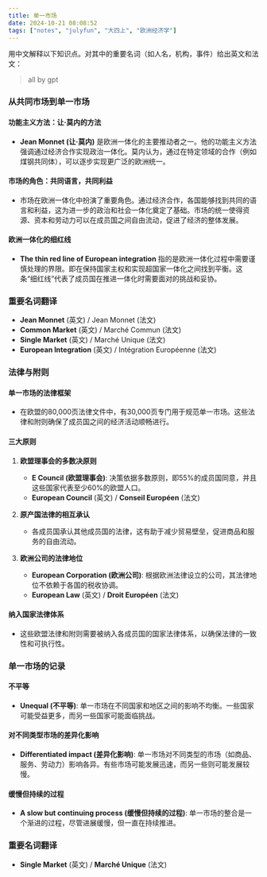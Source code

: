 ```yaml
---
title: 单一市场
date: 2024-10-21 08:08:52
tags: ["notes", "julyfun", "大四上", "欧洲经济学"]
---
```

用中文解释以下知识点。对其中的重要名词（如人名，机构，事件）给出英文和法文：

> all by gpt
### 从共同市场到单一市场

#### 功能主义方法：让·莫内的方法

- **Jean Monnet (让·莫内)** 是欧洲一体化的主要推动者之一。他的功能主义方法强调通过经济合作实现政治一体化。莫内认为，通过在特定领域的合作（例如煤钢共同体），可以逐步实现更广泛的欧洲统一。

#### 市场的角色：共同语言，共同利益

- 市场在欧洲一体化中扮演了重要角色。通过经济合作，各国能够找到共同的语言和利益，这为进一步的政治和社会一体化奠定了基础。市场的统一使得资源、资本和劳动力可以在成员国之间自由流动，促进了经济的整体发展。

#### 欧洲一体化的细红线

- **The thin red line of European integration** 指的是欧洲一体化过程中需要谨慎处理的界限。即在保持国家主权和实现超国家一体化之间找到平衡。这条“细红线”代表了成员国在推进一体化时需要面对的挑战和妥协。

### 重要名词翻译

- **Jean Monnet** (英文) / Jean Monnet (法文)
- **Common Market** (英文) / Marché Commun (法文)
- **Single Market** (英文) / Marché Unique (法文)
- **European Integration** (英文) / Intégration Européenne (法文)

### 法律与附则

#### 单一市场的法律框架

- 在欧盟的80,000页法律文件中，有30,000页专门用于规范单一市场。这些法律和附则确保了成员国之间的经济活动顺畅进行。

#### 三大原则

1. **欧盟理事会的多数决原则**
    
    - **E Council (欧盟理事会)**: 决策依据多数原则，即55%的成员国同意，并且这些国家代表至少60%的欧盟人口。
    - **European Council** (英文) / **Conseil Européen** (法文)
2. **原产国法律的相互承认**
    
    - 各成员国承认其他成员国的法律，这有助于减少贸易壁垒，促进商品和服务的自由流动。
3. **欧洲公司的法律地位**
    
    - **European Corporation (欧洲公司)**: 根据欧洲法律设立的公司，其法律地位不依赖于各国的税收协调。
    - **European Law** (英文) / **Droit Européen** (法文)

#### 纳入国家法律体系

- 这些欧盟法律和附则需要被纳入各成员国的国家法律体系，以确保法律的一致性和可执行性。

### 单一市场的记录

#### 不平等

- **Unequal (不平等)**: 单一市场在不同国家和地区之间的影响不均衡。一些国家可能受益更多，而另一些国家可能面临挑战。

#### 对不同类型市场的差异化影响

- **Differentiated impact (差异化影响)**: 单一市场对不同类型的市场（如商品、服务、劳动力）影响各异。有些市场可能发展迅速，而另一些则可能发展较慢。

#### 缓慢但持续的过程

- **A slow but continuing process (缓慢但持续的过程)**: 单一市场的整合是一个渐进的过程，尽管进展缓慢，但一直在持续推进。

### 重要名词翻译

- **Single Market** (英文) / **Marché Unique** (法文)
